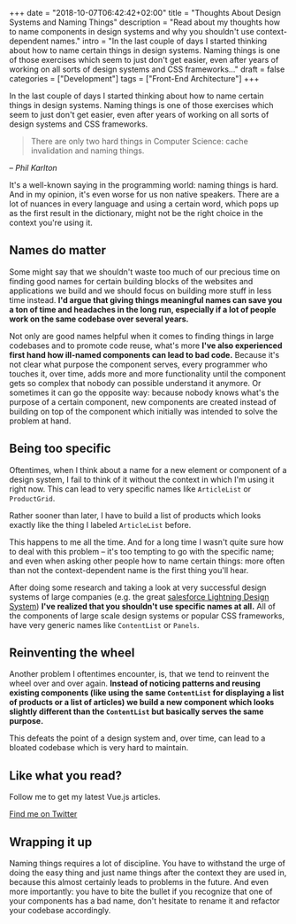 +++
date = "2018-10-07T06:42:42+02:00"
title = "Thoughts About Design Systems and Naming Things"
description = "Read about my thoughts how to name components in design systems and why you shouldn't use context-dependent names."
intro = "In the last couple of days I started thinking about how to name certain things in design systems. Naming things is one of those exercises which seem to just don't get easier, even after years of working on all sorts of design systems and CSS frameworks..."
draft = false
categories = ["Development"]
tags = ["Front-End Architecture"]
+++

In the last couple of days I started thinking about how to name certain things in design systems. Naming things is one of those exercises which seem to just don't get easier, even after years of working on all sorts of design systems and CSS frameworks.

> There are only two hard things in Computer Science: cache invalidation and naming things.

*– Phil Karlton*

It's a well-known saying in the programming world: naming things is hard. And in my opinion, it's even worse for us non native speakers. There are a lot of nuances in every language and using a certain word, which pops up as the first result in the dictionary, might not be the right choice in the context you're using it.

## Names do matter

Some might say that we shouldn't waste too much of our precious time on finding good names for certain building blocks of the websites and applications we build and we should focus on building more stuff in less time instead. **I'd argue that giving things meaningful names can save you a ton of time and headaches in the long run, especially if a lot of people work on the same codebase over several years.**

Not only are good names helpful when it comes to finding things in large codebases and to promote code reuse, what's more **I've also experienced first hand how ill-named components can lead to bad code.** Because it's not clear what purpose the component serves, every programmer who touches it, over time, adds more and more functionality until the component gets so complex that nobody can possible understand it anymore. Or sometimes it can go the opposite way: because nobody knows what's the purpose of a certain component, new components are created instead of building on top of the component which initially was intended to solve the problem at hand.

## Being too specific

Oftentimes, when I think about a name for a new element or component of a design system, I fail to think of it without the context in which I'm using it right now. This can lead to very specific names like `ArticleList` or `ProductGrid`.

Rather sooner than later, I have to build a list of products which looks exactly like the thing I labeled `ArticleList` before.

This happens to me all the time. And for a long time I wasn't quite sure how to deal with this problem – it's too tempting to go with the specific name; and even when asking other people how to name certain things: more often than not the context-dependent name is the first thing you'll hear.

After doing some research and taking a look at very successful design systems of large companies (e.g. the great [salesforce Lightning Design System](https://www.lightningdesignsystem.com/components/welcome-mat/)) **I've realized that you shouldn't use specific names at all.** All of the components of large scale design systems or popular CSS frameworks, have very generic names like `ContentList` or `Panels`.

## Reinventing the wheel

Another problem I oftentimes encounter, is, that we tend to reinvent the wheel over and over again. **Instead of noticing patterns and reusing existing components (like using the same `ContentList` for displaying a list of products or a list of articles) we build a new component which looks slightly different than the `ContentList` but basically serves the same purpose.**

This defeats the point of a design system and, over time, can lead to a bloated codebase which is very hard to maintain.

<div class="c-content__broad">
  <div class="c-twitter-teaser">
    <div class="c-twitter-teaser__content">
      <h2 class="c-twitter-teaser__headline">Like what you read?</h2>
      <p class="c-twitter-teaser__body">
        Follow me to get my latest Vue.js articles.
      </p>
      <a class="c-button c-button--outline c-twitter-teaser__button" rel="nofollow" href="https://twitter.com/maoberlehner" data-event-category="link" data-event-action="click: contact" data-event-label="Twitter (article content)">
        Find me on Twitter
      </a>
    </div>
  </div>
</div>

## Wrapping it up

Naming things requires a lot of discipline. You have to withstand the urge of doing the easy thing and just name things after the context they are used in, because this almost certainly leads to problems in the future. And even more importantly: you have to bite the bullet if you recognize that one of your components has a bad name, don't hesitate to rename it and refactor your codebase accordingly.
